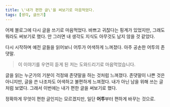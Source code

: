 ```yaml
---
title: \'내가 편한 글\'을 써보기로 마음먹었다.
tags: [생각, 글쓰기]
---
```


어제 블로그에 다시 글을 쓰기로 마음먹었다. 바쁘고 귀찮다는 핑계가 있었지만, 그래도 뭐라도 써보기로 했다. 안 그러면 내 생각도 지식도 아무것도 남지 않을 것 같았다.

다시 시작하며 예전 글들을 읽어보니 어투가 어색하게 느껴졌다. 아주 공손한 어투의 존댓말.

> 이 이야기를 우연히 듣게 된 저는 도와드리기로 마음먹었습니다.

글을 읽는 누군가의 기분이 걱정돼 존댓말을 하는 것처럼 느껴졌다. 존댓말이 나쁜 것은 아니지만, 글을 쓴 나조차도 어색하고 불편하게 느껴졌다. 내가 아닌 남을 위해 쓰는 글처럼 보였다. 그래서 이번에는 내가 편한 글을 써보기로 했다.

정확하게 무엇이 편한 글인지는 모르겠지만, 일단 **어투**부터 편하게 바꾸는 것으로.
